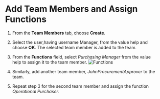 # Add Team Members and Assign Functions
1.	From the **Team Members** tab, choose **Create**.
2.	Select the user,having username Manager, from the value help and choose **OK**.
   The selected team member is added to the team.
3. From the **Functions** field, select _Purchasing Manager_ from the value help to assign it to the team member.
   ![Functions](https://github.com/sitbtprm/BTPRM-HandsOn/assets/122516873/f5c33c29-e3bd-42b5-8a59-914ac31c80f6)

4. Similarly, add another team member, _JohnProcurementApprover_ to the team.
5. Repeat step 3 for the second team member and assign the function _Operational Purchaser_.

